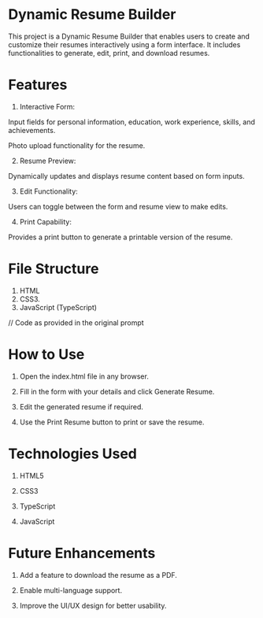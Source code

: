# Dynamic Resume Builder

This project is a Dynamic Resume Builder that enables users to create and customize their resumes interactively using a form interface. It includes functionalities to generate, edit, print, and download resumes.

# Features

1. Interactive Form:

Input fields for personal information, education, work experience, skills, and achievements.

Photo upload functionality for the resume.

2. Resume Preview:

Dynamically updates and displays resume content based on form inputs.

3. Edit Functionality:

Users can toggle between the form and resume view to make edits.

4. Print Capability:

Provides a print button to generate a printable version of the resume.

# File Structure

1. HTML
2. CSS3.
3. JavaScript (TypeScript)

// Code as provided in the original prompt

# How to Use

1. Open the index.html file in any browser.

2. Fill in the form with your details and click Generate Resume.

3. Edit the generated resume if required.

4. Use the Print Resume button to print or save the resume.

# Technologies Used

1. HTML5

2. CSS3

3. TypeScript

4. JavaScript

# Future Enhancements

1. Add a feature to download the resume as a PDF.

2. Enable multi-language support.

3. Improve the UI/UX design for better usability.
